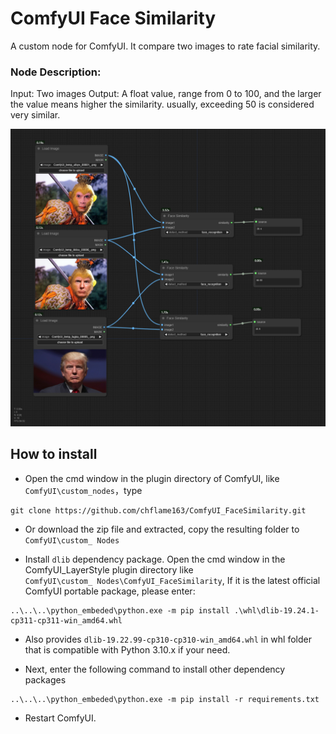 # ComfyUI Face Similarity


A custom node for ComfyUI. It compare two images to rate facial similarity.


### Node Description:
Input: Two images
Output: A float value, range from 0 to 100, and the larger the value means higher the similarity. usually, exceeding 50 is considered very similar.

![image](image/face_similarity_example.png)  



## How to install 


* Open the cmd window in the plugin directory of ComfyUI, like ```ComfyUI\custom_nodes```，type    
```
git clone https://github.com/chflame163/ComfyUI_FaceSimilarity.git
```
* Or download the zip file and extracted, copy the resulting folder to ```ComfyUI\custom_ Nodes```    

* Install ```dlib``` dependency package. Open the cmd window in the ComfyUI_LayerStyle plugin directory like    
```ComfyUI\custom_ Nodes\ComfyUI_FaceSimilarity```, If it is the latest official ComfyUI portable package, please enter:
```
..\..\..\python_embeded\python.exe -m pip install .\whl\dlib-19.24.1-cp311-cp311-win_amd64.whl
```
* Also provides ```dlib-19.22.99-cp310-cp310-win_amd64.whl``` in whl folder that is compatible with Python 3.10.x if your need.    

* Next, enter the following command to install other dependency packages
```
..\..\..\python_embeded\python.exe -m pip install -r requirements.txt
```

* Restart ComfyUI.


